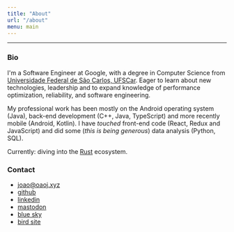 ```yaml
---
title: "About"
url: "/about"
menu: main
---
```


---

### Bio
I'm a Software Engineer at Google, with a degree in Computer Science from [Universidade Federal de São Carlos, UFSCar](https://www.ufscar.br/). Eager to learn about new technologies, leadership and to expand knowledge of performance optimization, reliability, and software engineering.

My professional work has been mostly on the Android operating system (Java), back-end development (C++, Java, TypeScript) and more recently mobile (Android, Kotlin). I have *touched* front-end code (React, Redux and JavaScript) and did some (*this is being generous*) data analysis (Python, SQL).

Currently: diving into the [Rust](https://www.rust-lang.org/) ecosystem.

### Contact
- joao@oaoj.xyz
- [github](https://github.com/joaovicmendes)
- [linkedin](https://www.linkedin.com/in/joaovicmendes/)
- [mastodon](https://mastodon.social/@joaovicmendes)
- [blue sky](https://bsky.app/profile/joaovicmendes.bsky.social)
- [bird site](https://twitter.com/joaovicmendes)
